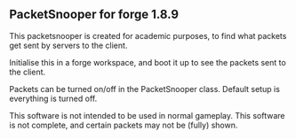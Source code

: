 ## PacketSnooper for forge 1.8.9

This packetsnooper is created for academic purposes, to find what packets get sent by servers to the client.

Initialise this in a forge workspace, and boot it up to see the packets sent to the client.

Packets can be turned on/off in the PacketSnooper class. Default setup is everything is turned off.


This software is not intended to be used in normal gameplay.
This software is not complete, and certain packets may not be (fully) shown.